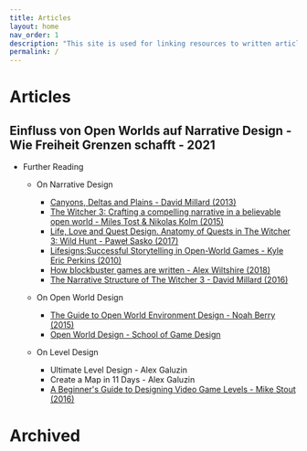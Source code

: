 ```yaml
---
title: Articles
layout: home
nav_order: 1
description: "This site is used for linking resources to written articles or published tutorials as well as providing downloads for code snippets and projects."
permalink: /
---
```



# Articles

## Einfluss von Open Worlds auf Narrative Design - Wie Freiheit Grenzen schafft - 2021

* Further Reading

  * On Narrative Design
    * [Canyons, Deltas and Plains - David Millard (2013)](http://www.davidmillard.org/2013/07/canyons-deltas-and-plains/)
    * [The Witcher 3: Crafting a compelling narrative in a believable open world - Miles Tost & Nikolas Kolm (2015)](https://www.youtube.com/watch?v=FcRC02jl8E8)
    * [Life, Love and Quest Design. Anatomy of Quests in The Witcher 3: Wild Hunt - Paweł Sasko (2017)](https://www.youtube.com/watch?v=g5TH9KakBDw )
    * [Lifesigns:Successful Storytelling in Open-World Games - Kyle Eric Perkins (2010)](https://etd.ohiolink.edu/!etd.send_file?accession=ouhonors1290205847&disposition=inline)
    * [How blockbuster games are written - Alex Wiltshire (2018)](https://www.pcgamer.com/how-blockbuster-games-are-written/)
    * [The Narrative Structure of The Witcher 3 - David Millard (2016)](https://www.davidmillard.org/2016/12/the-narrative-structure-of-the-witcher-3/)
    
  * On Open World Design
    * [The Guide to Open World Environment Design - Noah Berry (2015)](https://80.lv/articles/skyrim-designer-on-building-virtual-worlds/)
    * [Open World Design - School of Game Design](https://schoolofgamedesign.com/project/open-world-game/)
        
  * On Level Design
    * Ultimate Level Design - Alex Galuzin
    * Create a Map in 11 Days - Alex Galuzin
    * [A Beginner's Guide to Designing Video Game Levels - Mike Stout (2016)](https://gamedevelopment.tutsplus.com/tutorials/a-beginners-guide-to-designing-video-game-levels--cms-25662)
    
  
  
  
  
# Archived
